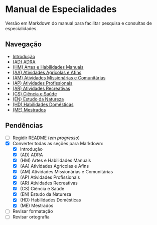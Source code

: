 # Manual de Especialidades

Versão em Markdown do manual para facilitar pesquisa e consultas de especialidades.

## Navegação

- [Introdução](<A Introdução/A Introdução.md>)
- [(AD) ADRA](ADRA/ADRA.md)
- [(HM) Artes e Habilidades Manuais](<Artes e Habilidades Manuais/Artes e Habilidades Manuais.md>)
- [(AA) Atividades Agrícolas e Afins](<Atividades Agrícolas e Afins/Atividades Agrícolas e Afins.md>)
- [(AM) Atividades Missionárias e Comunitárias](<Atividades Missionárias e Comunitárias/Atividades Missionárias e Comunitárias.md>)
- [(AP) Atividades Profissionais](<Atividades Profissionais/Atividades Profissionais.md>)
- [(AR) Atividades Recreativas](<Atividades Recreativas/Atividades Recreativas.md>)
- [(CS) Ciência e Saúde](<Ciência e Saúde/Ciência e Saúde.md>)
- [(EN) Estudo da Natureza](<Estudo da Natureza/Estudo da Natureza.md>)
- [(HD) Habilidades Domésticas](<Habilidades Domésticas/Habilidades Domésticas.md>)
- [(ME) Mestrados](Mestrados/Mestrados.md)

## Pendências

- [ ] Regidir README (*em progresso*)
- [x] Converter todas as seções para Markdown:
  - [x] Introdução
  - [x] (AD) ADRA
  - [x] (HM) Artes e Habilidades Manuais
  - [x] (AA) Atividades Agrícolas e Afins
  - [x] (AM) Atividades Missionárias e Comunitárias
  - [x] (AP) Atividades Profissionais
  - [x] (AR) Atividades Recreativas
  - [x] (CS) Ciência e Saúde
  - [x] (EN) Estudo da Natureza
  - [x] (HD) Habilidades Domésticas
  - [x] (ME) Mestrados
- [ ] Revisar formatação
- [ ] Revisar ortografia
